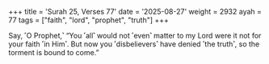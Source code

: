 +++
title = 'Surah 25, Verses 77'
date = '2025-08-27'
weight = 2932
ayah = 77
tags = ["faith", "lord", "prophet", "truth"]
+++

Say, ˹O Prophet,˺ “You ˹all˺ would not ˹even˺ matter to my Lord were it not for your faith ˹in Him˺. But now you ˹disbelievers˺ have denied ˹the truth˺, so the torment is bound to come.”